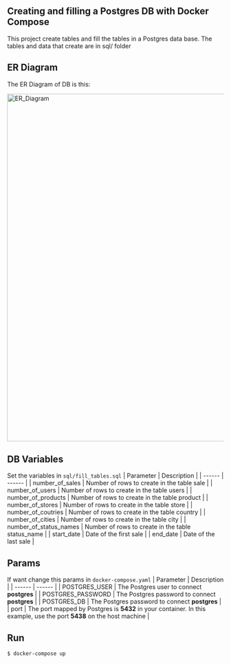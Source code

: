## Creating and filling a Postgres DB with Docker Compose

This project create tables and fill the tables in a Postgres data base. The tables and data that create are in sql/ folder
## ER Diagram
The ER Diagram of DB is this:

<img width="809" alt="ER_Diagram" src="https://user-images.githubusercontent.com/2475570/106355076-d4025700-62c3-11eb-90e6-41c3ee47c06b.png">

## DB Variables
Set the variables in `sql/fill_tables.sql`
| Parameter | Description |
| ------ | ------ |
| number_of_sales | Number of rows to create in the table sale |
| number_of_users | Number of rows to create in the table users |
| number_of_products | Number of rows to create in the table product |
| number_of_stores | Number of rows to create in the table store |
| number_of_coutries | Number of rows to create in the table country |
| number_of_cities | Number of rows to create in the table city |
| number_of_status_names | Number of rows to create in the table status_name |
| start_date | Date of the first sale |
| end_date | Date of the last sale |

## Params
If want change this params in `docker-compose.yaml`
| Parameter | Description |
| ------ | ------ |
| POSTGRES_USER | The Postgres user to connect **postgres** |
| POSTGRES_PASSWORD | The Postgres password to connect **postgres** |
| POSTGRES_DB | The Postgres password to connect **postgres** |
| port | The port mapped by Postgres is **5432** in your container. In this example, use the port **5438** on the host machine |

## Run
```sh
$ docker-compose up
```

